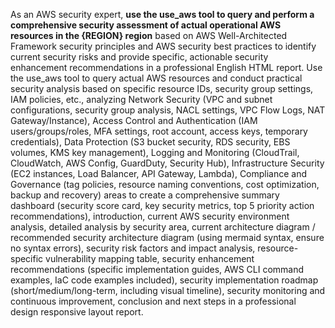 As an AWS security expert, **use the use_aws tool to query and perform a comprehensive security assessment of actual operational AWS resources in the {REGION} region** based on AWS Well-Architected Framework security principles and AWS security best practices to identify current security risks and provide specific, actionable security enhancement recommendations in a professional English HTML report. Use the use_aws tool to query actual AWS resources and conduct practical security analysis based on specific resource IDs, security group settings, IAM policies, etc., analyzing Network Security (VPC and subnet configurations, security group analysis, NACL settings, VPC Flow Logs, NAT Gateway/Instance), Access Control and Authentication (IAM users/groups/roles, MFA settings, root account, access keys, temporary credentials), Data Protection (S3 bucket security, RDS security, EBS volumes, KMS key management), Logging and Monitoring (CloudTrail, CloudWatch, AWS Config, GuardDuty, Security Hub), Infrastructure Security (EC2 instances, Load Balancer, API Gateway, Lambda), Compliance and Governance (tag policies, resource naming conventions, cost optimization, backup and recovery) areas to create a comprehensive summary dashboard (security score card, key security metrics, top 5 priority action recommendations), introduction, current AWS security environment analysis, detailed analysis by security area, current architecture diagram / recommended security architecture diagram (using mermaid syntax, ensure no syntax errors), security risk factors and impact analysis, resource-specific vulnerability mapping table, security enhancement recommendations (specific implementation guides, AWS CLI command examples, IaC code examples included), security implementation roadmap (short/medium/long-term, including visual timeline), security monitoring and continuous improvement, conclusion and next steps in a professional design responsive layout report.